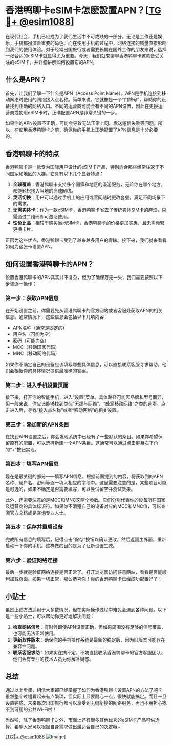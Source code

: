 # 香港鸭聊卡eSIM卡怎麽設置APN？[[TG💪+ @esim1088](https://t.me/s/esim1088)]

在现代社会，手机已经成为了我们生活中不可或缺的一部分。无论是工作还是娱乐，手机都扮演着重要的角色。而在使用手机的过程中，网络连接的质量直接影响到我们的使用体验。对于经常出国旅行或者需要长期在国外工作的朋友来说，选择一张合适的eSIM卡就显得尤为重要。今天，我们就来聊聊香港鸭聊卡这款备受关注的eSIM卡，并详细讲解如何设置它的APN。

## 什么是APN？

首先，让我们了解一下什么是APN（Access Point Name）。APN是手机连接到移动网络时使用的网络接入点名称。简单来说，它就像是一个“门牌号”，帮助你的设备找到正确的网络入口。不同的运营商可能会有不同的APN设置，因此在更换运营商或使用eSIM卡时，正确配置APN是非常关键的一步。

如果你的APN设置不正确，可能会导致无法正常上网、发送短信失败等问题。所以，在使用香港鸭聊卡之前，确保你的手机上正确配置了APN信息是十分必要的。

## 香港鸭聊卡的特点

香港鸭聊卡是一款专为国际用户设计的eSIM卡产品，特别适合那些经常往返于不同国家和地区的人群。它具有以下几个显著特点：

1. **全球覆盖**：香港鸭聊卡支持多个国家和地区的漫游服务，无论你在哪个地方，都能轻松接入当地的高速网络。
2. **灵活切换**：用户可以通过手机上的应用或官网随时更改套餐，满足不同场景下的需求。
3. **无需实体卡**：作为一款eSIM卡，香港鸭聊卡省去了传统实体SIM卡的麻烦，只需通过二维码即可激活使用。
4. **性价比高**：相较于购买当地SIM卡，香港鸭聊卡的价格更加实惠，且无需频繁更换卡片。

正因为这些优点，香港鸭聊卡受到了越来越多用户的青睐。接下来，我们就来看看如何为这张卡设置APN。

## 如何设置香港鸭聊卡的APN？

设置香港鸭聊卡的APN其实并不复杂，但为了确保万无一失，我们需要按照以下步骤逐一操作：

### 第一步：获取APN信息

在开始设置之前，你需要先从香港鸭聊卡的官方网站或者客服处获取APN的相关信息。通常情况下，这些信息会包括以下几项内容：

- APN名称（通常是固定的）
- 用户名（可能为空）
- 密码（可能为空）
- MCC（移动国家代码）
- MNC（移动网络代码）

如果你不确定自己的设备应该填写哪些具体信息，可以直接联系客服寻求帮助。他们会根据你的具体情况提供最准确的答案。

### 第二步：进入手机设置页面

接下来，打开你的智能手机，进入“设置”菜单。具体路径可能因品牌和型号而异，但一般来说，你应该能够找到类似“无线与网络”、“蜂窝移动网络”之类的选项。点击进入后，寻找“接入点名称”或者“移动网络”的相关设置。

### 第三步：添加新的APN条目

在找到APN设置之后，你会发现系统中已经有了一些默认的条目。如果你希望保留原有的配置，可以选择新建一个APN条目。这通常可以通过点击屏幕右下角的“+”按钮实现。

### 第四步：填写APN信息

现在是最关键的部分——填写APN信息。根据前面提到的内容，将获取到的APN名称、用户名、密码等逐一填入相应的字段中。这里需要注意的是，某些项目可能是可选的，如果不确定是否需要填写，可以尝试留空并测试效果。

此外，还需要注意的是MCC和MNC这两个参数。它们分别代表你的设备所在国家及运营商的具体标识符。如果你不清楚自己的设备对应的MCC和MNC值，可以查阅官方文档或是咨询专业人士。

### 第五步：保存并重启设备

完成所有信息的填写后，记得点击“保存”按钮以确认更改。然后返回主界面，重新启动一下你的手机。这样做的目的是为了让新设置生效。

### 第六步：验证网络连接

最后一步就是验证网络连接是否正常了。打开浏览器访问任意网站，看看是否能顺利加载页面。如果一切正常，那么恭喜你！你的香港鸭聊卡已经成功配置好了！

## 小贴士

虽然上述方法适用于大多数情况，但在实际操作过程中难免会遇到各种问题。以下是一些小贴士，可以帮助你更好地解决问题：

1. **检查网络信号**：有时候即使APN设置正确，但如果周围没有足够的信号覆盖，也可能无法正常使用。
2. **更新软件版本**：确保你的手机操作系统是最新的稳定版，因为旧版本可能存在兼容性问题。
3. **联系客服求助**：如果实在搞不定，不妨直接联系香港鸭聊卡的官方客服团队，他们会有专业的技术人员为你解答疑惑。

## 总结

通过以上步骤，相信大家都已经掌握了如何为香港鸭聊卡设置APN的方法了吧？虽然整个过程看起来有点繁琐，但实际上只要耐心一点，很快就能搞定。而且一旦设置完成，未来每次出国旅行都可以享受到无缝衔接的网络服务，再也不用担心找不到可用的公共Wi-Fi啦！

当然啦，除了香港鸭聊卡之外，市面上还有很多其他优秀的eSIM卡产品可供选择。希望大家可以根据自身需求做出最适合自己的决定哦~

[[TG💪+ @esim1088](https://t.me/s/esim1088) ![Image](https://i.postimg.cc/4NQfJmqS/Snipaste-2025-05-13-00-14-12.png)]